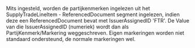 Mits ingesteld, worden de partijkenmerken ingelezen uit het SupplyTradeLineItem - ReferencedDocument segment ingelezen, indien deze een ReferencedDocument bevat met IssuerAssignedID 'FTR'. De Value van die IssuerAssignedID (numeriek) wordt dan als PartijKenmerk/Markering weggeschreven. Eigen markeringen worden niet standaard ondersteund, de normale markeringen wel.